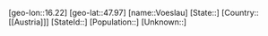 ﻿---
location: [47.97,16.22]
mapzoom: [7,12] 
mapmarker: city 
type: City
tags:
- geo/City


SpocWebEntityId: 35375
isDeleted: false
confidential: public

---
[geo-lon::16.22]
[geo-lat::47.97]
[name::Voeslau]
[State::]
[Country::[[Austria]]]
[StateId::]
[Population::]
[Unknown::]

